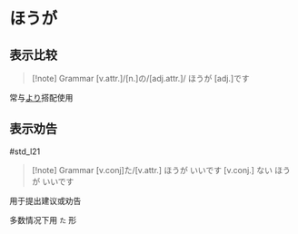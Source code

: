 # ほうが

## 表示比较

> [!note] Grammar
> [v.attr.]/[n.]の/[adj.attr.]/ ほうが [adj.]です

常与[より](../4.particle/より.md#表示比较)搭配使用  

## 表示劝告

 #std_l21

> [!note] Grammar
> [v.conj]た/[v.attr.] ほうが いいです
> [v.conj.] ない ほうが いいです

用于提出建议或劝告  

多数情况下用 `た` 形

